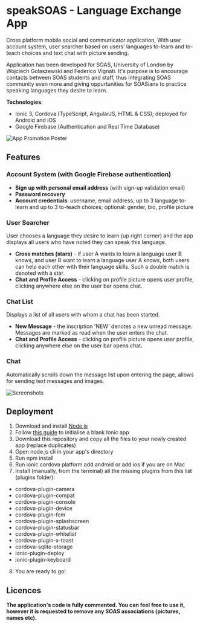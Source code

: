 # speakSOAS - Language Exchange App
Cross platform mobile social and communicator application, With user account system, user searcher based on users’ languages to-learn and to-teach choices and text chat with picture sending.

Application has been developed for SOAS, University of London by Wojciech Golaszewski and Federico Vignati. It's purpose is to encourage contacts between SOAS students and staff, thus integrating SOAS community even more and giving oppurtunities for SOASians to practice speaking languages they desire to learn.

**Technologies**: 
 - Ionic 3, Cordova (TypeScript, AngularJS, HTML & CSS); deployed for Android and iOS
 - Google Firebase (Authentication and Real Time Database)

![App Promotion Poster](https://github.com/VoytechG/speakSOAS---Language-Exchange-Application/blob/master/Screenshots/Poster.PNG "App Promotion Poster")

## Features 
### Account System (with Google Firebase authentication)
 - **Sign up with personal email address** (with sign-up validation email)
 - **Password recovery**
 - **Account credentials**: username, email address, up to 3 language to-learn and up to 3 to-teach choices; optional: gender, bio, profile picture

### User Searcher
User chooses a language they desire to learn (up right corner) and the app displays all users who have noted they can speak this language.
 - **Cross matches (stars)** - if user A wants to learn a language user B knows, and user B want to learn a language user A knows, both users can help each other with their language skills. Such a double match is denoted with a star.
 - **Chat and Profile Access** - clicking on profile picture opens user profile, clicking anywhere else on the user bar opens chat.
  
### Chat List
Displays a list of all users with whom a chat has been started.
 - **New Message** - the inscription 'NEW' denotes a new unread message. Messages are marked as read when the user enters the chat.
 - **Chat and Profile Access** - clicking on profile picture opens user profile, clicking anywhere else on the user bar opens chat.
   
### Chat
Automatically scrolls down the message list upon entering the page, allows for sending text messages and images.

![Screenshots](https://github.com/VoytechG/speakSOAS---Language-Exchange-Application/blob/master/Screenshots/ScrennshotCollage.png "Screenshot Collage")

## Deployment
1. Download and install [Node.js](https://nodejs.org/en/download/)
2. Follow [this guide](https://ionicframework.com/getting-started/) to initialise a blank Ionic app
3. Download this repository and copy all the files to your newly created app (replace duplicates)
4. Open node.js cli in your app's directory
5. Run npm install
6. Run ionic cordova platform add android 
or add ios if you are on Mac
7. Install (manually, from the terminal) all the missing plugins from this list (plugins folder):
 - cordova-plugin-camera
 - cordova-plugin-compat
 - cordova-plugin-console
 - cordova-plugin-device
 - cordova-plugin-fcm
 - cordova-plugin-splashscreen
 - cordova-plugin-statusbar
 - cordova-plugin-whitelist
 - cordova-plugin-x-toast
 - cordova-sqlite-storage
 - ionic-plugin-deploy
 - ionic-plugin-keyboard
 8. You are ready to go!
 

## Licences 
**The application's code is fully commented. You can feel free to use it, however it is requested to remove any SOAS associations (pictures, names etc).**
